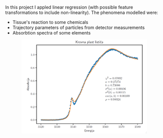 In this project I appled linear regression (with possible feature transformations to include non-linearity).
The phenomena modelled were:
- Tissue's reaction to some chemicals
- Trajectory parameters of particles from detector measurements
- Absorbtion spectra of some elements

<div style="text-align: center;">
    <img src="teaser.png" alt="Absorbtion spectrum" width="400"/>
</div>
